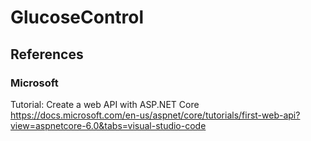 # GlucoseControl

## References
### Microsoft
Tutorial: Create a web API with ASP.NET Core
https://docs.microsoft.com/en-us/aspnet/core/tutorials/first-web-api?view=aspnetcore-6.0&tabs=visual-studio-code